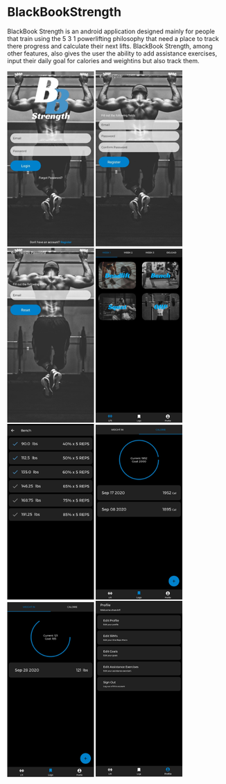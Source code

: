 # BlackBookStrength
<p> BlackBook Strength is an android application designed mainly for people that train using the 5 3 1 
powerlifting philosophy that need a place to track there progress and calculate their next lifts. 
BlackBook Strength, among other features, also gives the user the ability to add assistance exercises, 
input their daily goal for calories and weightins but also track them. <p>

<img src="Login.jpg" width=200>
<img src="Register.jpg" width=200>
<img src="ResetPassword.jpg" width=200>
<img src="Lift.jpg" width=200>
<img src="LiftList.jpg" width=200>
<img src="CalorieLog.jpg" width=200>
<img src="WeightLog.jpg" width=200>
<img src="Profile.jpg" width=200>

